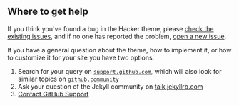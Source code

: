 ## Where to get help

If you think you've found a bug in the Hacker theme, please [check the existing issues](https://github.com/pages-themes/hacker/issues), and if no one has reported the problem, [open a new issue](https://github.com/pages-themes/hacker/issues/new).

If you have a general question about the theme, how to implement it, or how to customize it for your site you have two options:

1. Search for your query on [`support.github.com`](https://support.github.com/?q=pages+Hacker+theme), which will also look for similar topics on [`github.community`](https://github.community/search?q=pages+Hacker+theme)
2. Ask your question of the Jekyll community on [talk.jekyllrb.com](https://talk.jekyllrb.com/)
3. [Contact GitHub Support](https://github.com/contact?form%5Bsubject%5D=GitHub%20Pages%20theme%20pages-themes/hacker)
